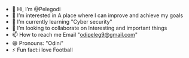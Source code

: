 - 👋 Hi, I’m @Pelegodi
- 👀 I’m interested in A place where I can improve and achieve my goals
- 🌱 I’m currently learning "Cyber security"
- 💞️ I’m looking to collaborate on Interesting and important things
- 📫 How to reach me Email "odipeleg9@gmail.com"
- 😄 Pronouns: "Odini"
- ⚡ Fun fact:i love Football

<!---
Pelegodi/Pelegodi is a ✨ special ✨ repository because its `README.md` (this file) appears on your GitHub profile.
You can click the Preview link to take a look at your changes.
--->
